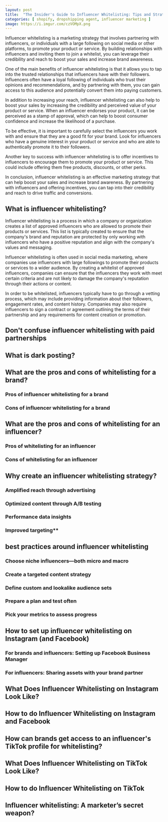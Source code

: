 ```yaml
---
layout: post
title:  "The Insider's Guide to Influencer Whitelisting: Tips and Strategies for Success"
categories: [ shopify, dropshipping agent, influencer marketing ]
image: https://i.imgur.com/czVOMpX.png
---
```

Influencer whitelisting is a marketing strategy that involves partnering with influencers, or individuals with a large following on social media or other platforms, to promote your product or service. By building relationships with influencers and inviting them to join a whitelist, you can leverage their credibility and reach to boost your sales and increase brand awareness.

One of the main benefits of influencer whitelisting is that it allows you to tap into the trusted relationships that influencers have with their followers. Influencers often have a loyal following of individuals who trust their opinions and recommendations, and by partnering with them, you can gain access to this audience and potentially convert them into paying customers.

In addition to increasing your reach, influencer whitelisting can also help to boost your sales by increasing the credibility and perceived value of your product or service. When an influencer endorses your product, it can be perceived as a stamp of approval, which can help to boost consumer confidence and increase the likelihood of a purchase.

To be effective, it is important to carefully select the influencers you work with and ensure that they are a good fit for your brand. Look for influencers who have a genuine interest in your product or service and who are able to authentically promote it to their followers.

Another key to success with influencer whitelisting is to offer incentives to influencers to encourage them to promote your product or service. This could include offering them free products, discounts, or other perks.

In conclusion, influencer whitelisting is an effective marketing strategy that can help boost your sales and increase brand awareness. By partnering with influencers and offering incentives, you can tap into their credibility and reach to drive traffic and conversions.
## What is influencer whitelisting?
Influencer whitelisting is a process in which a company or organization creates a list of approved influencers who are allowed to promote their products or services. This list is typically created to ensure that the company's brand and reputation are protected by only working with influencers who have a positive reputation and align with the company's values and messaging.

Influencer whitelisting is often used in social media marketing, where companies use influencers with large followings to promote their products or services to a wider audience. By creating a whitelist of approved influencers, companies can ensure that the influencers they work with meet certain criteria and are not likely to damage the company's reputation through their actions or content.

In order to be whitelisted, influencers typically have to go through a vetting process, which may include providing information about their followers, engagement rates, and content history. Companies may also require influencers to sign a contract or agreement outlining the terms of their partnership and any requirements for content creation or promotion.
## Don't confuse influencer whitelisting with paid partnerships

## What is dark posting?
## What are the pros and cons of whitelisting for a brand?
### Pros of influencer whitelisting for a brand
### Cons of influencer whitelisting for a brand
## What are the pros and cons of whitelisting for an influencer?
### Pros of whitelisting for an influencer
### Cons of whitelisting for an influencer
## Why create an influencer whitelisting strategy?
### Amplified reach through advertising
### Optimized content through A/B testing
### Performance data insights
### Improved targeting**
## best practices around influencer whitelisting
### Choose niche influencers—both micro and macro
### Create a targeted content strategy
### Define custom and lookalike audience sets
### Prepare a plan and test often
### Pick your metrics to assess progress
## How to set up influencer whitelisting on Instagram (and Facebook)
### For brands and influencers: Setting up Facebook Business Manager
### For influencers: Sharing assets with your brand partner
## What Does Influencer Whitelisting on Instagram Look Like?
## How to do Influencer Whitelisting on Instagram and Facebook
## How can brands get access to an influencer's TikTok profile for whitelisting?
## What Does Influencer Whitelisting on TikTok Look Like?
## How to do Influencer Whitelisting on TikTok

## Influencer whitelisting: A marketer’s secret weapon?










<!--stackedit_data:
eyJoaXN0b3J5IjpbLTk5NjQ3NzkyMCwtMTQ1MDk2ODUxOCwtOD
MxMTQwNTgyLC05MTUwMzg2NjIsOTgyNDg3MzY5LC0zMzc5NjA4
MzAsLTEwNDc1NjU5MTIsLTEzMjA0MTk4ODYsLTE1OTUzOTQ1Nz
FdfQ==
-->